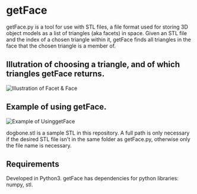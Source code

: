 # getFace
getFace.py is a tool for use with STL files, a file format used for storing 3D object models as a list of triangles (aka facets) in space. Given an STL file and the index of a chosen triangle within it, getFace finds all triangles in the face that the chosen triangle is a member of.

## Illutration of choosing a triangle, and of which triangles getFace returns.

![Illustration of Facet & Face](https://i.imgur.com/htRLA0c.png)

## Example of using getFace.

![Example of UsinggetFace](https://i.imgur.com/WDXkM4x.png)

dogbone.stl is a sample STL in this repository. A full path is only necessary if the desired STL file isn't in the same folder as getFace.py, otherwise only the file name is necessary.

## Requirements
Developed in Python3.
getFace has dependencies for python libraries: numpy, stl.

